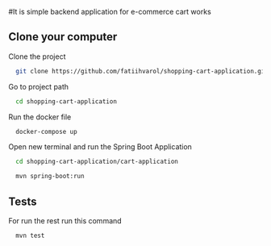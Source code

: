 

#It is simple backend application for e-commerce cart works


## Clone your computer

Clone the project 
```bash
  git clone https://github.com/fatiihvarol/shopping-cart-application.git
```
Go to project path

```bash
  cd shopping-cart-application
```

Run the docker file

```bash
  docker-compose up
```
Open new terminal and run the Spring Boot Application

```bash
  cd shopping-cart-application/cart-application
```
```bash
  mvn spring-boot:run
```

  
## Tests

For run the rest run this command

```bash
  mvn test
```

  

